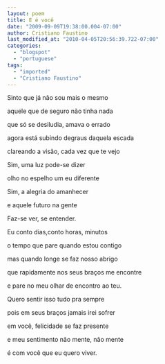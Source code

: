 ```yaml
---
layout: poem
title: E é você
date: "2009-09-09T19:38:00.004-07:00"
author: Cristiano Faustino
last_modified_at: "2010-04-05T20:56:39.722-07:00"
categories:
  - "blogspot"
  - "portuguese"
tags:
  - "imported"
  - "Cristiano Faustino"
---
```


Sinto que já não sou mais o mesmo

aquele que de seguro não tinha nada

que só se desiludia, amava o errado

agora está subindo degraus daquela escada

clareando a visão, cada vez que te vejo

Sim, uma luz pode-se dizer

olho no espelho um eu diferente

Sim, a alegria do amanhecer

e aquele futuro na gente

Faz-se ver, se entender.

Eu conto dias,conto horas, minutos

o tempo que pare quando estou contigo

mas quando longe se faz nosso abrigo

que rapidamente nos seus braços me encontre

e pare no meu olhar de encontro ao teu.

Quero sentir isso tudo pra sempre

pois em seus braços jamais irei sofrer

em você, felicidade se faz presente

e meu sentimento não mente, não mente

é com você que eu quero viver.
